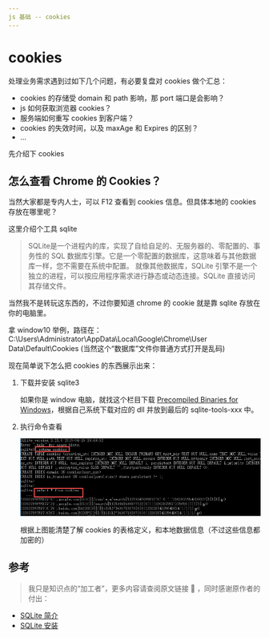 ```yaml
---
js 基础 -- cookies
---
```


# cookies

处理业务需求遇到过如下几个问题，有必要复盘对 cookies 做个汇总：

-   cookies 的存储受 domain 和 path 影响，那 port 端口是会影响？
-   js 如何获取浏览器 cookies？
-   服务端如何重写 cookies 到客户端？
-   cookies 的失效时间，以及 maxAge 和 Expires 的区别？
-   ...

先介绍下 cookies


## 怎么查看 Chrome 的 Cookies？

当然大家都是专内人士，可以 F12 查看到 cookies 信息。但具体本地的 cookies 存放在哪里呢？

这里介绍个工具 sqlite

> SQLite是一个进程内的库，实现了自给自足的、无服务器的、零配置的、事务性的 SQL 数据库引擎。它是一个零配置的数据库，这意味着与其他数据库一样，您不需要在系统中配置。
就像其他数据库，SQLite 引擎不是一个独立的进程，可以按应用程序需求进行静态或动态连接。SQLite 直接访问其存储文件。

当然我不是转玩这东西的，不过你要知道 chrome 的 cookie 就是靠 sqlite 存放在你的电脑里。

拿 window10 举例，路径在：C:\Users\Administrator\AppData\Local\Google\Chrome\User Data\Default\Cookies (当然这个“数据库”文件你普通方式打开是乱码)

现在简单说下怎么把 cookies 的东西展示出来：

1. 下载并安装 sqlite3
   
    如果你是 window 电脑，就找这个栏目下载 [Precompiled Binaries for Windows](https://www.sqlite.org/download.html)，根据自己系统下载对应的 dll 并放到最后的 sqlite-tools-xxx 中。

2. 执行命令查看

    ![对应命令](https://github.com/eminoda/myBlog/blob/master/imgs/js_base/sqlite3.png?raw=true)

    根据上图能清楚了解 cookies 的表格定义，和本地数据信息（不过这些信息都加密的）

## 参考
> 我只是知识点的“加工者”，更多内容请查阅原文链接 :thought_balloon: ，同时感谢原作者的付出：

- [SQLite 简介](https://www.runoob.com/sqlite/sqlite-intro.html)
- [SQLite 安装](https://www.runoob.com/sqlite/sqlite-installation.html)
